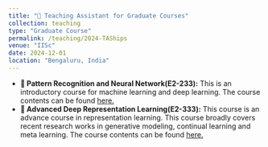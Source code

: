 ```yaml
---
title: "📔 Teaching Assistant for Graduate Courses"
collection: teaching
type: "Graduate Course"
permalink: /teaching/2024-TAShips
venue: "IISc"
date: 2024-12-01
location: "Bengaluru, India"
---
```


- **📌 Pattern Recognition and Neural Network(E2-233):** This is an introductory course for machine learning and deep learning. The course contents can be found [here.](https://sites.google.com/view/prathosh/prnn_2024)
- **📌 Advanced Deep Representation Learning(E2-333):** This course is an advance course in representation learning. This course broadly covers recent research works in generative modeling, continual learning and meta learning. The course contents can be found [here.](https://sites.google.com/view/prathosh/adrl-2023-aug)